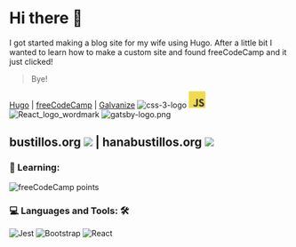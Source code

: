 # Hi there 👋

I got started making a blog site for my wife using Hugo. After a little bit I wanted to learn how to make a custom site and found freeCodeCamp and it just clicked!



>Bye!


<span>[Hugo](https://gohugo.io/) | [freeCodeCamp](freecodecamp.org) | [Galvanize](galvanize.com)
<img src="https://cdn.freebiesupply.com/logos/large/2x/css-3-logo-png-transparent.png" alt="css-3-logo" title="css-3-logo" height="30"/>
<img src="https://raw.githubusercontent.com/voodootikigod/logo.js/master/js.png" alt="logo.js" title="logo.js" height="30"/>
<img src="https://logos-download.com/wp-content/uploads/2016/09/React_logo_wordmark.png" alt="React_logo_wordmark" title="React_logo_wordmark" height="30"/>
<img src="https://react-etc.net/files/2017-10/gatsby-logo.png" alt="gatsby-logo.png" title="gatsby-logo.png" height="30"/>
</span>
<div>
<h2><span> bustillos.org <img src="https://api.netlify.com/api/v1/badges/d7d59ca9-675a-4958-89d5-6e530d205a00/deploy-status"><https://app.netlify.com/sites/bustillosorg/deploys></span> 
    <span> | hanabustillos.org <img src="https://api.netlify.com/api/v1/badges/cc9b946e-2e57-4b08-b93b-6173c24ec589/deploy-status"><https://app.netlify.com/sites/hanabustillos/deploys></span>
</h2>
</div>

<h3> 🏫 Learning:  </h3>

![freeCodeCamp points](https://img.shields.io/freecodecamp/points/fccd6819787-d362-40b5-9761-e9f3c8f72111?logo=freecodecamp&label=freeCodeCamp&link=https%3A%2F%2Fwww.freecodecamp.org%2Ffccd6819787-d362-40b5-9761-e9f3c8f72111)
     
<h3>💻 Languages and Tools: 🛠️</h3>

![Jest](https://img.shields.io/badge/-Jest-000000?style=flat&logo=Jest&logoColor=C21325&labelColor=ffffff)
![Bootstrap](https://img.shields.io/badge/-Bootstrap-000000?style=flat&logo=bootstrap&logoColor=ffffff&labelColor=563D7C)
![React](https://img.shields.io/badge/-React-000000?style=flat&logo=react)


